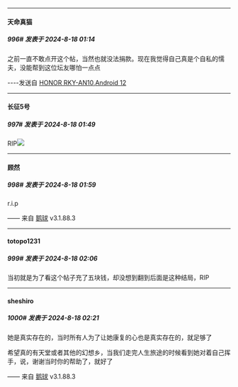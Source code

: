 ﻿
*****

####  天命真猫  
##### 996#       发表于 2024-8-18 01:14

之前一直不敢点开这个帖，当然也就没法捐款。现在我觉得自己真是个自私的懦夫，没能帮到这位坛友哪怕一点点

----发送自 [HONOR RKY-AN10,Android 12](http://stage1.5j4m.com/?1.37)


*****

####  长征5号  
##### 997#       发表于 2024-8-18 01:49

RIP<img src="https://static.saraba1st.com/image/smiley/face2017/092.png" referrerpolicy="no-referrer">


*****

####  顾然  
##### 998#       发表于 2024-8-18 01:59

r.i.p

—— 来自 [鹅球](https://www.pgyer.com/GcUxKd4w) v3.1.88.3


*****

####  totopo1231  
##### 999#       发表于 2024-8-18 02:06

当初就是为了看这个帖子充了五块钱，却没想到翻到后面是这种结局，RIP


*****

####  sheshiro  
##### 1000#       发表于 2024-8-18 02:21

她是真实存在的，当时所有人为了让她康复的心也是真实存在的，就足够了

希望真的有天堂或者其他的幻想乡，当我们走完人生旅途的时候看到她对着自己挥手，说，谢谢当时你的帮助了，就好了

—— 来自 [鹅球](https://www.pgyer.com/GcUxKd4w) v3.1.88.3


